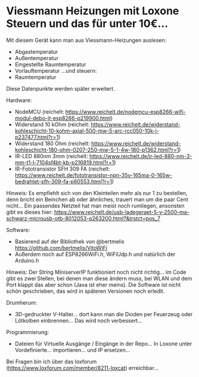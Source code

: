 
# Viessmann Heizungen mit Loxone Steuern und das für unter 10€...

Mit diesem Gerät kann man aus Viessmann-Heizungen auslesen: 
- Abgastemperatur
- Außentemperatur
- Eingestellte Raumtemperatur
- Vorlauftemperatur
...und steuern:
- Raumtemperatur

Diese Datenpunkte werden später erweitert. 

Hardware:
- NodeMCU (reichelt: https://www.reichelt.de/nodemcu-esp8266-wifi-modul-debo-jt-esp8266-p219900.html)
- Widerstand 10 kOhm (reichelt: https://www.reichelt.de/widerstand-kohleschicht-10-kohm-axial-500-mw-5-arc-rcc050-10k-j-p237477.html?r=1)
- Widerstand 180 Ohm (reichelt: https://www.reichelt.de/widerstand-kohleschicht-180-ohm-0207-250-mw-5-1-4w-180-p1362.html?r=1)
- IR-LED 880nm 3mm (reichelt: https://www.reichelt.de/ir-led-880-nm-3-mm-t1-l-7104sf4bt-kb-p216819.html?r=1)
- IR-Fototransistor SFH 309 FA (reichelt: https://www.reichelt.de/fototransistor-npn-35v-165ma-0-165w-bedrahtet-sfh-309-fa-p60553.html?r=1)

Hinweis:
Es empfiehlt sich von den Kleinteilen mehr als nur 1 zu bestellen, denn bricht ein Beinchen ab oder ähnliches, trauert man um die paar Cent nicht... Ein passendes Netzteil hat man meist noch rumliegen, ansonsten gibt es dieses hier: https://www.reichelt.de/usb-ladegeraet-5-v-2500-ma-schwarz-microusb-otb-8012053-p263200.html?&trstct=pos_7

Software:
- Basierend auf der Bibliothek von @bertmelis https://github.com/bertmelis/VitoWiFi
- Außerdem noch auf ESP8266WiFi.h, WiFiUdp.h und natürlich der Arduino.h

Hinweis: Der String MiniserverIP funktioniert noch nicht richtig... im Code gibt es zwei Stellen, bei denen man diese ändern muss, bei WLAN und dem Port klappt das aber schon (Java ist eher meins). Die Software ist nicht schön geschrieben, das wird in späteren Versionen noch erledit.

Drumherum: 
- 3D-gedruckter V-Halter... dort kann man die Dioden per Feuerzeug oder Lötkolben einbrennen... Das wird noch verbessert... 

Programmierung:
- Dateien für Virtuelle Ausgänge / Eingänge in der Repo... In Loxone unter Vordefinierte... importieren... und IP ersetzen...


Bei Fragen bin ich über das loxforum (https://www.loxforum.com/member/8211-loxcat) erreichbar... 
